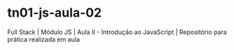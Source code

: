 # tn01-js-aula-02
Full Stack | Módulo JS | Aula II - Introdução ao JavaScript | Repositório para prática realizada em aula
